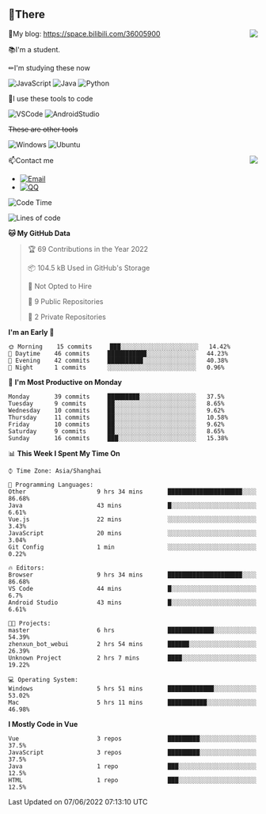
## 👏There

<img align="right" src="https://github-readme-stats.vercel.app/api/top-langs/?username=CopilotLaLaLa"/>

📰My blog: https://space.bilibili.com/36005900


📚I'm a student.

✏I'm studying these now

![JavaScript](https://img.shields.io/badge/-JavaScript-ffca18?style=flat-square&logo=JavaScript&logoColor=fff)
![Java](https://img.shields.io/badge/-Java-007d9c?style=flat-square&logo=Java&logoColor=fff)
![Python](https://img.shields.io/badge/-Python-blue?style=flat-square&logo=Python&logoColor=fff)

🔨I use these tools to code

![VSCode](https://img.shields.io/badge/-VSCode-blue?style=flat-square&logo=visualstudiocode&logoColor=fff)
![AndroidStudio](https://img.shields.io/badge/-AndroidStudio-green?style=flat-square&logo=androidstudio&logoColor=fff)

 ~~These are other tools~~
 
![Windows](https://img.shields.io/badge/-Windows-blue?style=flat-square&logo=Windows&logoColor=fff)
![Ubuntu](https://img.shields.io/badge/-Ubuntu-orange?style=flat-square&logo=Ubuntu&logoColor=fff)

 <img align="right" src="https://github-readme-stats.vercel.app/api?username=CopilotLaLaLa" />

📫Contact me

* [![Email](https://img.shields.io/badge/Email-1060770125@qq.com-1?style=social&logoColor=fff)](mailto:1060770125@qq.com)
* [![QQ](https://img.shields.io/badge/QQ-1060770125-1?style=social&logoColor=fff)](tencent://AddContact/?fromId=45&fromSubId=1&subcmd=all&uin=1060770125&website=www.oicqzone.com)

<!--START_SECTION:waka-->
![Code Time](http://img.shields.io/badge/Code%20Time-14%20hrs%2044%20mins-blue)

![Lines of code](https://img.shields.io/badge/From%20Hello%20World%20I%27ve%20Written-38%20Thousand%20lines%20of%20code-blue)

**🐱 My GitHub Data** 

> 🏆 69 Contributions in the Year 2022
 > 
> 📦 104.5 kB Used in GitHub's Storage 
 > 
> 🚫 Not Opted to Hire
 > 
> 📜 9 Public Repositories 
 > 
> 🔑 2 Private Repositories  
 > 
**I'm an Early 🐤** 

```text
🌞 Morning    15 commits     ███░░░░░░░░░░░░░░░░░░░░░░   14.42% 
🌆 Daytime    46 commits     ███████████░░░░░░░░░░░░░░   44.23% 
🌃 Evening    42 commits     ██████████░░░░░░░░░░░░░░░   40.38% 
🌙 Night      1 commits      ░░░░░░░░░░░░░░░░░░░░░░░░░   0.96%

```
📅 **I'm Most Productive on Monday** 

```text
Monday       39 commits     █████████░░░░░░░░░░░░░░░░   37.5% 
Tuesday      9 commits      ██░░░░░░░░░░░░░░░░░░░░░░░   8.65% 
Wednesday    10 commits     ██░░░░░░░░░░░░░░░░░░░░░░░   9.62% 
Thursday     11 commits     ██░░░░░░░░░░░░░░░░░░░░░░░   10.58% 
Friday       10 commits     ██░░░░░░░░░░░░░░░░░░░░░░░   9.62% 
Saturday     9 commits      ██░░░░░░░░░░░░░░░░░░░░░░░   8.65% 
Sunday       16 commits     ███░░░░░░░░░░░░░░░░░░░░░░   15.38%

```


📊 **This Week I Spent My Time On** 

```text
⌚︎ Time Zone: Asia/Shanghai

💬 Programming Languages: 
Other                    9 hrs 34 mins       █████████████████████░░░░   86.68% 
Java                     43 mins             █░░░░░░░░░░░░░░░░░░░░░░░░   6.61% 
Vue.js                   22 mins             ░░░░░░░░░░░░░░░░░░░░░░░░░   3.43% 
JavaScript               20 mins             ░░░░░░░░░░░░░░░░░░░░░░░░░   3.04% 
Git Config               1 min               ░░░░░░░░░░░░░░░░░░░░░░░░░   0.22%

🔥 Editors: 
Browser                  9 hrs 34 mins       █████████████████████░░░░   86.68% 
VS Code                  44 mins             █░░░░░░░░░░░░░░░░░░░░░░░░   6.7% 
Android Studio           43 mins             █░░░░░░░░░░░░░░░░░░░░░░░░   6.61%

🐱‍💻 Projects: 
master                   6 hrs               █████████████░░░░░░░░░░░░   54.39% 
zhenxun_bot_webui        2 hrs 54 mins       ██████░░░░░░░░░░░░░░░░░░░   26.39% 
Unknown Project          2 hrs 7 mins        ████░░░░░░░░░░░░░░░░░░░░░   19.22%

💻 Operating System: 
Windows                  5 hrs 51 mins       █████████████░░░░░░░░░░░░   53.02% 
Mac                      5 hrs 11 mins       ███████████░░░░░░░░░░░░░░   46.98%

```

**I Mostly Code in Vue** 

```text
Vue                      3 repos             █████████░░░░░░░░░░░░░░░░   37.5% 
JavaScript               3 repos             █████████░░░░░░░░░░░░░░░░   37.5% 
Java                     1 repo              ███░░░░░░░░░░░░░░░░░░░░░░   12.5% 
HTML                     1 repo              ███░░░░░░░░░░░░░░░░░░░░░░   12.5%

```



 Last Updated on 07/06/2022 07:13:10 UTC
<!--END_SECTION:waka-->
